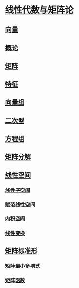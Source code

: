 <link rel='stylesheet' href='../../style/index.css'>
<script src='../../style/index.js'></script>

# [线性代数与矩阵论](../index.html)

## [向量](./Vector.html)

## [概论](./Introduction.html)

## [矩阵](./Matrix.html)

## [特征](./Eigen.html)

## [向量组](./Vectors.html)

## [二次型](./QuadraticForm.html)

## [方程组](./Equations.html)

## [矩阵分解](./MatrixDecomposition.html)

## [线性空间](./LinerSpace/index.html)

### [线性子空间](./LinerSpace/Sub.html)

### [赋范线性空间](./LinerSpace/Normed.html)

### [内积空间](./LinerSpace/Inner.html)

### [线性变换](./LinerSpace/Transform.html)

## [矩阵标准形](./StandardType/index.html)

### [矩阵最小多项式](./StandardType/LeastPolynomial.html)

### [矩阵函数](./StandardType/MatrixFunction.html)